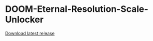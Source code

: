 # DOOM-Eternal-Resolution-Scale-Unlocker
[Download latest release](https://github.com/Micrologist/DoomEternalTrainer/raw/master/bin/x64/Release/DE%20ResScale%20Unlocker.exe)